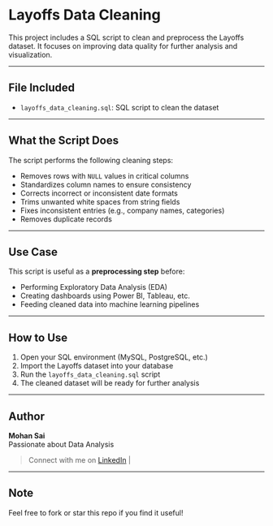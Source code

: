 # Layoffs Data Cleaning

This project includes a SQL script to clean and preprocess the Layoffs dataset. It focuses on improving data quality for further analysis and visualization.

---

## File Included

- `layoffs_data_cleaning.sql`: SQL script to clean the dataset

---

## What the Script Does

The script performs the following cleaning steps:

- Removes rows with `NULL` values in critical columns  
- Standardizes column names to ensure consistency  
- Corrects incorrect or inconsistent date formats  
- Trims unwanted white spaces from string fields  
- Fixes inconsistent entries (e.g., company names, categories)  
- Removes duplicate records  

---

## Use Case

This script is useful as a **preprocessing step** before:

- Performing Exploratory Data Analysis (EDA)
- Creating dashboards using Power BI, Tableau, etc.
- Feeding cleaned data into machine learning pipelines

---

##  How to Use

1. Open your SQL environment (MySQL, PostgreSQL, etc.)
2. Import the Layoffs dataset into your database
3. Run the `layoffs_data_cleaning.sql` script
4. The cleaned dataset will be ready for further analysis

---

##  Author

**Mohan Sai**  
Passionate about Data Analysis

> Connect with me on [LinkedIn](https://www.linkedin.com/in/mohansaipandeti) |

---

##  Note
Feel free to fork or star this repo if you find it useful!

